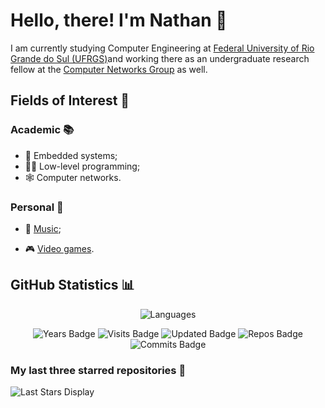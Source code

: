 # Hello, there! I'm Nathan 👋

I am currently studying Computer Engineering at [Federal University of Rio Grande do Sul (UFRGS)](http://www.ufrgs.br/ufrgs/inicial)and working there as an undergraduate research fellow at the [Computer Networks Group](http://networks.inf.ufrgs.br/?fbclid=IwZXh0bgNhZW0CMTAAAR0mNlclb9TGQ_ZpfvlRPaIl3thQ_-r_8Nk_G6amGHs0hieMJMZMb-IqGrw_aem_Ab7qr0fjRkENtH2TXYXKeNbno-57r95n9lIeO6QUyV0JfyFkoOm-MrxbaratDbziTTBOC6Wj-U200N5El_8aLuQm) as well.

## Fields of Interest 🔎

### Academic 📚

- 📱 Embedded systems;
- 👨‍💻 Low-level programming;
- 🕸️ Computer networks.

### Personal 🏡

- 🎸 [Music](https://www.last.fm/pt/user/leprann);

- 🎮 [Video games](https://steamcommunity.com/id/fazomeupaudetrampolim/).

## GitHub Statistics 📊

<div align="center">
  
![Languages](https://github-readme-stats.vercel.app/api/top-langs/?username=naguimaraes&theme=dark)

![Years Badge](https://badges.pufler.dev/years/naguimaraes) ![Visits Badge](https://badges.pufler.dev/visits/naguimaraes/naguimaraes) ![Updated Badge](https://badges.pufler.dev/updated/naguimaraes/naguimaraes) ![Repos Badge](https://badges.pufler.dev/repos/naguimaraes) ![Commits Badge](https://badges.pufler.dev/commits/monthly/naguimaraes)

</div>

### My last three starred repositories 🌟

![Last Stars Display](https://badges.pufler.dev/last-stars/naguimaraes?count=3&padding=15&perRow=3)

